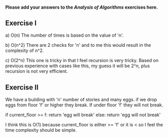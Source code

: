 #### Please add your answers to the ***Analysis of  Algorithms*** exercises here.

## Exercise I

a) O(n)
   The number of times is based on the value of 'n'.

b) O(n^2)
   There are 2 checks for 'n' and to me this would result in the complexity of n^2.

c) O(2^n)
   This one is tricky in that I feel recursion is very tricky. Based on previous experience with cases like this, my guess it will be 2^n, plus recursion is not very efficient.

## Exercise II

We have a building with 'n' number of stories and many eggs.
if we drop eggs from floor 'f' or higher they break. If under floor 'f' they will not break.

if current_floor >= f:
  return 'egg will break'
else:
  return 'egg will not break'

I think this is O(1) because current_floor is either >= 'f' or it is < so I feel the time complexity should be simple.